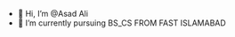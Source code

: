 - 👋 Hi, I’m @Asad Ali
- 🌱 I’m currently pursuing BS_CS FROM FAST ISLAMABAD


<!---
AsadAli-NU/AsadAli-NU is a ✨ special ✨ repository because its `README.md` (this file) appears on your GitHub profile.
You can click the Preview link to take a look at your changes.
--->
